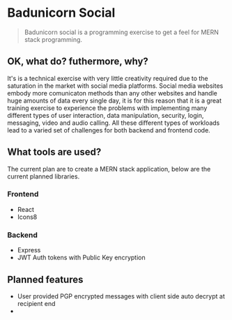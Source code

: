 # Badunicorn Social

> Badunicorn social is a programming exercise to get a feel for MERN stack programming.

## OK, what do? futhermore, why?

It's is a technical exercise with very little creativity required due to the saturation in the market with social media platforms. Social media websites embody more comunicaton methods than any other websites and handle huge amounts of data every single day, it is for this reason that it is a great training exercise to experience the problems with implementing many different types of user interaction, data manipulation, security, login, messaging, video and audio calling. All these different types of workloads lead to a varied set of challenges for both backend and frontend code.

## What tools are used?

The current plan are to create a MERN stack application, below are the current planned libraries.

### Frontend

- React
- Icons8

### Backend

- Express
- JWT Auth tokens with Public Key encryption

## Planned features

- User provided PGP encrypted messages with client side auto decrypt at recipient end
- 